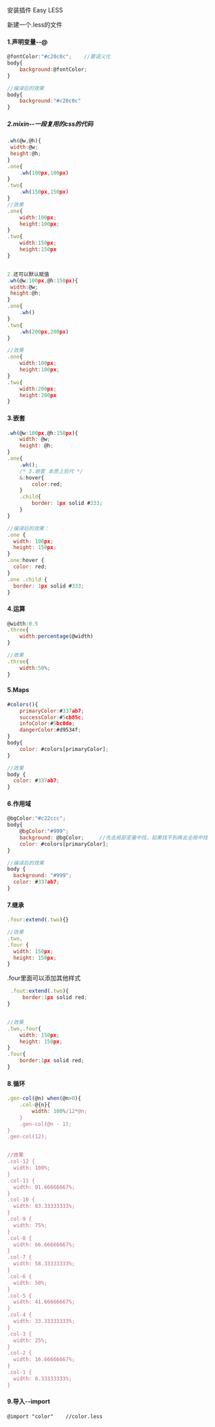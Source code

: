 安装插件
Easy LESS

新建一个.less的文件

#### 1.声明变量--@

```javascript
@fontColor:"#c20c0c";    //要语义化
body{
    background:@fontColor;
}

//编译后的效果
body{
    background:"#c20c0c"
}
```

##### 2.mixin--一段复用的css的代码

```javascript
.wh(@w,@h){
 width:@w;
 height:@h;
}
.one{
    .wh(100px,100px)
}
.two{
    .wh(150px,150px)
}
//效果
.one{
    width:100px;
    height:100px;
}
.two{
    width:150px;
    height:150px
}


2.还可以默认赋值
.wh(@w:100px,@h:150px){
 width:@w;
 height:@h;
}
.one{
    .wh()
}
.two{
    .wh(200px,200px)
}

//效果
.one{
    width:100px;
    height:100px;
}
.two{
    width:200px;
    height:200px
}
```

#### 3.嵌套

```javascript
.wh(@w:100px,@h:150px){
    width: @w;
    height: @h;
}
.one{
    .wh();
    /* 3.嵌套 本质上后代 */
    &:hover{
        color:red;
    }
    .child{
        border: 1px solid #333;
    }
}

//编译后的效果：
.one {
  width: 100px;
  height: 150px;
}
.one:hover {
  color: red;
}
.one .child {
  border: 1px solid #333;
}
```

#### 4.运算

```javascript
@width:0.5
.three{
    width:percentage(@width)
}

//效果
.three{
    width:50%;
}
```

#### 5.Maps

```javascript
#colors(){
    primaryColor:#337ab7;
    successColor:#5cb85c;
    infoColor:#5bc0de;
    dangerColor:#d9534f;
}
body{
    color: #colors[primaryColor];
}

//效果
body {
  color: #337ab7;
}
```

#### 6.作用域

```javascript
@bgColor:"#c22ccc";
body{
    @bgColor:"#999";      
    background: @bgColor;     //先去局部变量中找，如果找不到再去全局中找
    color: #colors[primaryColor];
}

//编译后的效果
body {
  background: "#999";
  color: #337ab7;
}
```

#### 7.继承

```javascript
.four:extend(.two){}

//效果
.two,
.four {
  width: 150px;
  height: 150px;
}
```

.four里面可以添加其他样式

```javascript
 .fout:extend(.two){
     border:1px solid red;
}


//效果
.two,.four{
    width: 150px;
    height: 150px; 
}
.four{
    border:1px solid red;
}
```

#### 8.循环

```javascript
.gen-col(@n) when(@n>0){
    .col-@{n}{
        width: 100%/12*@n;
    }
    .gen-col(@n - 1);
}
.gen-col(12);


//效果
.col-12 {
  width: 100%;
}
.col-11 {
  width: 91.66666667%;
}
.col-10 {
  width: 83.33333333%;
}
.col-9 {
  width: 75%;
}
.col-8 {
  width: 66.66666667%;
}
.col-7 {
  width: 58.33333333%;
}
.col-6 {
  width: 50%;
}
.col-5 {
  width: 41.66666667%;
}
.col-4 {
  width: 33.33333333%;
}
.col-3 {
  width: 25%;
}
.col-2 {
  width: 16.66666667%;
}
.col-1 {
  width: 8.33333333%;
}

```

#### 9.导入--import

```
@import "color"    //color.less
```

